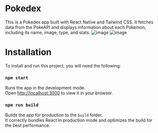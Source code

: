 # Pokedex
This is a Pokedex app built with React Native and Tailwind CSS. It fetches data from the PokeAPI and displays information about each Pokemon, including its name, image, type, and stats.
![image](https://github.com/radoslavKiryazov/PokedexReact/assets/100125411/2870088a-b430-481b-afa6-3785442ec7da)
![image](https://github.com/radoslavKiryazov/PokedexReact/assets/100125411/05c5a4ca-53c0-454f-be83-512de95a19ce)



# Installation
To install and run this project, you will need the following:

### `npm start`

Runs the app in the development mode.\
Open [http://localhost:3000](http://localhost:3000) to view it in your browser.

### `npm run build`

Builds the app for production to the `build` folder.\
It correctly bundles React in production mode and optimizes the build for the best performance.
